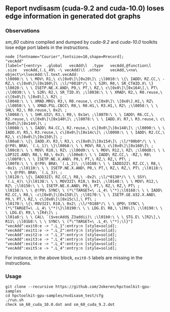 ## Report nvdisasm (cuda-9.2 and cuda-10.0) loses edge information in generated dot graphs

### Observations

*sm_60* cubins compiled and dumped by *cuda-9.2* and *cuda-10.0* toolkits lose edge port labels in the instructions.

    node [fontname="Courier",fontsize=10,shape=Mrecord];
    "vecAdd"
    [label="{<entry>  .global   vecAdd\l  .type   vecAdd,@function\l  .size   vecAdd,(.L_49\ -\ vecAdd)\l .other    vecAdd,\<no\ object\>\lvecAdd:\l.text.vecAdd:
    \l0008:\ \ \ MOV\ R1,\ c\[0x0\]\[0x20\]\ ;\l0010:\ \{\ IADD\ RZ.CC,\ -RZ,\ c\[0x0\]\[0x160\]\ ;\l/*0018*/\ \ \ S2R\ R0,\ SR_CTAID.X\ \}
    \l0028:\ \ \ ISETP.NE.X.AND\ P0,\ PT,\ RZ,\ c\[0x0\]\[0x164\],\ PT\ ;\l0030:\ \ \ S2R\ R2,\ SR_TID.X\ ;\l0038:\ \ \ XMAD\ R2,\ R0.reuse,\ c\[0x0\]\ \[0x8\],\ R2\ ;
    \l0048:\ \ \ XMAD.MRG\ R3,\ R0.reuse,\ c\[0x0\]\ \[0x8\].H1,\ RZ\ ;\l0050:\ \ \ XMAD.PSL.CBCC\ R0,\ R0.H1,\ R3.H1,\ R2\ ;\l0058:\ \ \ SHL\ R2,\ R0.reuse,\ 0x2\ ;
    \l0068:\ \ \ SHR.U32\ R3,\ R0,\ 0x1e\ ;\l0070:\ \ \ IADD\ R6.CC,\ R2.reuse,\ c\[0x0\]\[0x140\]\ ;\l0078:\ \ \ IADD.X\ R7,\ R3.reuse,\ c\[0x0\]\[0x144\]\ ;
    \l0088:\ \ \ IADD\ R4.CC,\ R2.reuse,\ c\[0x0\]\[0x148\]\ ;\l0090:\ \ \ IADD.X\ R5,\ R3.reuse,\ c\[0x0\]\[0x14c\]\ ;\l0098:\ \ \ IADD\ R2.CC,\ R2,\ c\[0x0\]\[0x150\]\ ;
    \l00a8:\ \{\ IADD.X\ R3,\ R3,\ c\[0x0\]\[0x154\]\ ;\l/*00b0*/\ \ \ @!P0\ BRA\ `(.L_1)\ \}\l00b8:\ \ \ MOV\ R8,\ c\[0x0\]\[0x160\]\ ;
    \l00c8:\ \ \ MOV\ R10,\ RZ\ ;\l00d0:\ \ \ MOV\ R12,\ RZ\ ;\l00d8:\ \ \ LOP32I.AND\ R8,\ R8,\ 0x3\ ;\l00e8:\ \ \ IADD\ RZ.CC,\ -RZ,\ R8\ ;\l00f0:\ \ \ ISETP.NE.X.AND\ P0,\ PT,\ RZ,\ RZ,\ PT\ ;
    \l00f8:\ \ \ @!P0\ BRA\ `(.L_2)\ ;\l0108:\ \ \ IADD32I\ RZ.CC,\ R8,\ -0x1\ ;\l0110:\ \ \ ISETP.NE.X.AND\ P0,\ PT,\ RZ,\ RZ,\ PT\ ;\l0118:\ \ \ @!P0\ BRA\ `(.L_3)\ ;
    \l0128:\ \{\ IADD32I\ RZ.CC,\ R8,\ -0x2\ ;\l/*0130*/\ \ \ SSY\ `(.L_4)\ \}\l0138:\ \ \ MOV32I\ R10,\ 0x1\ ;\l0148:\ \ \ MOV\ R12,\ RZ\ ;\l0150:\ \ \ ISETP.NE.X.AND\ P0,\ PT,\ RZ,\ RZ,\ PT\ ;
    \l0158:\ \ \ @!P0\ SYNC\ \ (*\"TARGET=\ .L_4\ \"*);\l0168:\ \ \ IADD\ RZ.CC,\ R0,\ -c\[0x0\]\[0x158\]\ ;\l0170:\ \ \ ISETP.GE.U32.X.AND\ P0,\ PT,\ RZ,\ c\[0x0\]\[0x15c\],\ PT\ ;
    \l0178:\ \{\ MOV32I\ R10,\ 0x2\ ;\l/*0188*/\ \ \ @P0\ SYNC\ \ (*\"TARGET=\ .L_4\ \"*)\}\l0190:\ \ \ LDG.E\ R8,\ \[R6\]\ ;\l0198:\ \ \ LDG.E\ R9,\ \[R4\]\ ;
    \l01a8:\ \ \ CAL\ `($vecAdd$_Z3addii)\ ;\l01b0:\ \ \ STG.E\ \[R2\],\ R11\ ;\l01b8:\ \ \ SYNC\ \ (*\"TARGET=\ .L_4\ \"*);\l}"]                                                                                                    
    "vecAdd":exit0:e -> ".L_1":entry:n [style=solid];
    "vecAdd":exit1:e -> ".L_2":entry:n [style=solid];
    "vecAdd":exit2:e -> ".L_3":entry:n [style=solid];
    "vecAdd":exit3:e -> ".L_4":entry:n [style=solid];
    "vecAdd":exit4:e -> ".L_4":entry:n [style=solid];
    "vecAdd":exit5:e -> ".L_4":entry:n [style=solid];
    
For instance, in the above block, `exit0-5` labels are missing in the instructions.

### Usage

    git clone --recursive https://github.com/Jokeren/hpctoolkit-gpu-samples
    cd hpctoolkit-gpu-samples/nvdisasm_test/cfg
    ./run.sh
    check sm_60_cuda_10.0.dot and sm_60_cuda_9.2.dot
